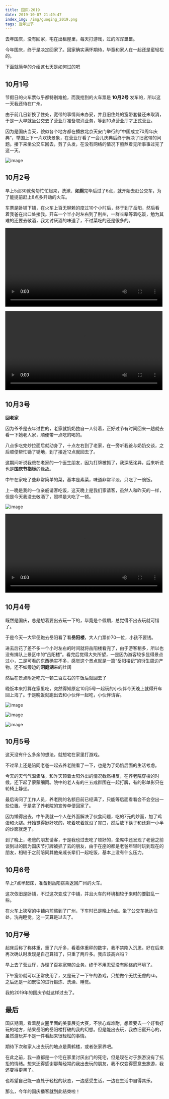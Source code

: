 ```yaml
---
title: 国庆-2019
date: 2019-10-07 21:49:47
index_img: /img/guoqing_2019.png
tags: 逢年过节
---
```


去年国庆，没有回家，宅在出租屋里，每天打游戏，过的浑浑噩噩。

今年国庆，终于是决定回家了。回家确实满怀期待，毕竟和家人在一起还是蛮轻松的。

下面就简单的介绍这七天是如何过的吧


## 10月1号

节假日的火车票似乎都特别难抢，而我抢到的火车票是 **10月2号** 发车的，所以这一天我还待在广州。

由于前几日新换了住处，宽带的事情尚未办妥，并且旧住处的宽带套餐还未取消，于是一大早就坐公交去了营业厅准备取消业务，等到10点营业厅才正式营业。

因为是国庆当天，貌似各个地方都在播放北京天安门举行的“中国成立70周年庆典”，举国上下一片欢快景象，在营业厅看了一会儿庆典后终于解决了旧宽带的问题。接下来坐公交车回去，剪了头发，在没有网络的情况下煎熬着无所事事过完了这一天。

![image](https://oldchen-blog-1256696029.cos.ap-guangzhou.myqcloud.com/guoqing_2019/001.png)

## 10月2号

早上5点30就匆匆忙忙起来，洗漱、**如厕**完毕后过了6点，就开始去赶公交车，为了能提前赶上8点多开动的火车。

车票是卧铺下铺，在火车上百无聊赖的度过10个小时后，终于到了岳阳，然后看着我爸在出口处接我。开车一个半小时左右到了荆州，一群长辈等着吃饭，勉为其难的还要去敬酒，我太讨厌酒的味道了，不过菜吃的还是很多的。

<video src="https://oldchen-blog-1256696029.cos.ap-guangzhou.myqcloud.com/guoqing_2019/002.mp4" controls="controls" width="500"></video> 

<video src="https://oldchen-blog-1256696029.cos.ap-guangzhou.myqcloud.com/guoqing_2019/003.mp4" controls="controls" width="500"></video> 


## 10月3号

**回老家**

因为爷爷是去年过世的，老家就奶奶独自一人待着，正好过节有时间回来一趟就去看一下她老人家，顺便带一点吃的喝的。

八点多吃完炒拉面后就动身了，十点左右到了老家，在一旁听我爸与奶奶交谈，之后顺便帮忙锄了锄地，到了接近12点就回去了。

这期间听说我爸在老家的一个医生朋友，因为打牌被抓了，我深感诧异，后来听说也是**国庆节指标**的缘故。

中午在家吃了些非常简单的菜，基本是素菜，味道非常平淡，只吃了一碗饭。

上一晚是我的一位亲戚请客吃饭，这天晚上是我们家请客，虽然人和昨天的一样，但是今天我没去敬酒了，照样是大吃了一顿。

![image](https://oldchen-blog-1256696029.cos.ap-guangzhou.myqcloud.com/guoqing_2019/004.png)

<video src="https://oldchen-blog-1256696029.cos.ap-guangzhou.myqcloud.com/guoqing_2019/005.mp4" controls="controls" width="500"></video> 


## 10月4号


既然是国庆，总是想着要出去玩一下的，毕竟是个假期，总觉得不出去玩就可惜了。

于是今天一大早便跑去岳阳看了看**岳阳楼**，大人门票价70一位，小孩不要钱。

进去后花了差不多一个小时左右的时间就将岳阳楼看完了，由于游客稍多，所以也没有排队上景区中的“岳阳楼”。看完后觉得大失所望，一是因为游客较多显得景点过小，二是可看的东西确实不多，感觉这个景点就是一篇“岳阳楼记”的衍生周边产物，还不如旁边的**洞庭湖**来的壮阔

然后在景点附近吃完一顿二百左右的午饭后就回去了

晚饭本来打算在家里吃，突然得知原定10月5号一起玩的小伙伴今天晚上就得开车回上海了。于是晚饭就跑出去和小伙伴一起吃，小伙伴请客。

![image](https://oldchen-blog-1256696029.cos.ap-guangzhou.myqcloud.com/guoqing_2019/006.png)

![image](https://oldchen-blog-1256696029.cos.ap-guangzhou.myqcloud.com/guoqing_2019/007.png)

![image](https://oldchen-blog-1256696029.cos.ap-guangzhou.myqcloud.com/guoqing_2019/008.png)


## 10月5号

这天没有什么多余的想法，就想宅在家里打游戏。

不过早上还是陪同老爸一起去养老院看了一下，也是为了奶奶后面的生活考虑。

今天的天气气温骤降，和昨天顶着太阳外出的情况截然相反，在养老院穿梭的时候，还下起了蒙蒙细雨。院中的老人有的三五成群围在一起打牌，有的形单影只在轮椅上静坐。

最后询问了工作人员，养老院的名额目前已经满了，只能等后面看看会不会空出一些位置。于是拿了养老院的宣传单便回家了。

因为懒得出去，中午我就一个人在外面解决了伙食问题，吃的7元的炒面，加了鸡蛋和火腿。开始觉得挺好吃的，吃着吃着就没了胃口，然后放下筷子和还剩一小半的炒面就走了。


到了晚上，老爸的朋友请客，于是我也过去吃了顿好的，坐席中还发现了老爸之前谈到过的因为国庆节打牌被抓了去的朋友，由于在座的都是老爸年轻时玩到现在的朋友，相较于之前陪同其他亲戚长辈们一起吃饭，基本上没有什么压力。

## 10月6号

早上7点半起床，准备到岳阳搭乘返回广州的火车。

这次依旧是卧铺，不过这次变成了中铺，并且火车的环境相较于来时的要脏乱一些。

在火车上狭窄的中铺内煎熬到了广州，下车时已是晚上9点。坐了公交车抵达住处，洗完睡觉。这一天算是过去了。

## 10月7号

起床后称了称体重，重了六斤多，看着体重秤的数字，我不禁陷入沉思。好在后来再次确认时发现是自己算错了，只重了两斤多。我应该高兴吗？

早上去了营业厅，办理了百兆宽带的业务。终于不用忍受没有网络的环境了。

下午宽带就可以正常使用了，又是玩了一下午的游戏，只想做个无忧无虑的sb。之后还是一如既往的进行锻炼、洗澡、睡觉。

我的2019年的国庆节就这样过去了。


## 最后

国庆期间，看着朋友圈里面的美景展览大赛，不禁心痒难耐，想着要去一个好看好玩的地方，结果岳阳的岳阳楼打破的我的幻想。但是能出去玩，我依旧蛮开心的，虽然游玩并不是一件看起来很轻松的事情。

期待下次和家人出去玩的地点是黄鹤楼，或者张家界吧。

在此之前，我一直都是一个宅在家里讨厌出门的死宅，但是现在对于旅游没有了抗拒的情绪。想来还得感谢那帮经常约我出去玩的朋友，我不仅变得愿意去旅游，我还变得更黑了。

也希望自己能一直处于轻松的状态，一边感受生活，一边在生活中自得其乐。

那么，今年的国庆播客就到此结束啦！